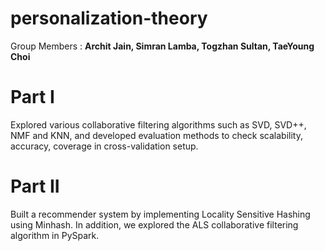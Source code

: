 # personalization-theory
 Group Members : **Archit Jain, Simran Lamba, Togzhan Sultan, TaeYoung Choi**

# Part I
Explored various collaborative filtering algorithms such as SVD, SVD++, NMF and KNN, and developed evaluation methods to check scalability, accuracy, coverage in cross-validation setup.

# Part II
Built a recommender system by implementing Locality Sensitive Hashing using Minhash. In addition, we explored the ALS collaborative filtering algorithm in PySpark. 

